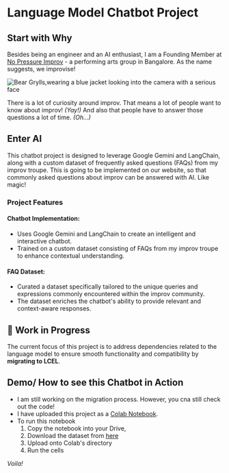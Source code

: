 # Language Model Chatbot Project

## Start with Why
Besides being an engineer and an AI enthusiast, I am a Founding Member at [No Pressure Improv](https://www.instagram.com/nopressureimprov/) - a performing arts group in Bangalore. As the name suggests, we improvise! 

![Bear Grylls,wearing a blue jacket looking into the camera with a serious face](https://i.kym-cdn.com/entries/icons/mobile/000/023/987/overcome.jpg)

There is a lot of curiosity around improv. That means a lot of people want to know about improv! *(Yay!)* And also that people have to answer those questions a lot of time. *(Oh...)*

## Enter AI
This chatbot project is designed to leverage Google Gemini and LangChain, along with a custom dataset of frequently asked questions (FAQs) from my improv troupe.
This is going to be implemented on our website, so that commonly asked questions about improv can be answered with AI. Like magic!

### Project Features

#### Chatbot Implementation:
* Uses Google Gemini and LangChain to create an intelligent and interactive chatbot.
* Trained on a custom dataset consisting of FAQs from my improv troupe to enhance contextual understanding.

#### FAQ Dataset:
* Curated a dataset specifically tailored to the unique queries and expressions commonly encountered within the improv community.
* The dataset enriches the chatbot's ability to provide relevant and context-aware responses.

## 🚧 Work in Progress
The current focus of this project is to address dependencies related to the language model to ensure smooth functionality and compatibility by **migrating to LCEL**.

## Demo/ How to see this Chatbot in Action

* I am still working on the migration process. However, you cna still check out the code! 
* I have uploaded this project as a [Colab Notebook](https://colab.research.google.com/drive/1HuqM1v9GQDqWaXM8i5VG7CCRh1kZtX8J?usp=sharing). 
* To run this notebook
    1. Copy the notebook into your Drive, 
    2. Download the dataset from [here](improv-llm-qna/improv-qna.csv)
    3. Upload onto Colab's directory
    4. Run the cells

*Voila!*

